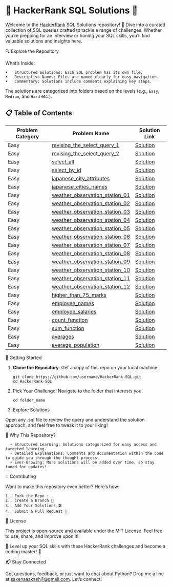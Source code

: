 # 🌟 HackerRank SQL Solutions 🌟

Welcome to the [HackerRank](https://www.hackerrank.com/) SQL Solutions repository! 🚀 Dive into a curated collection of SQL queries crafted to tackle a range of challenges. Whether you’re prepping for an interview or honing your SQL skills, you’ll find valuable solutions and insights here.

🔍 Explore the Repository

What’s Inside:

    •	Structured Solutions: Each SQL problem has its own file.
    •	Descriptive Names: Files are named clearly for easy navigation.
    •	Commentary: Solutions include comments explaining key steps.

The solutions are categorized into folders based on the levels (e.g., `Easy`, `Medium`, and `Hard` etc.).

## 📋 Table of Contents

| Problem Category | Problem Name                                                                                                   | Solution Link                                                                                                    |
| ---------------- | -------------------------------------------------------------------------------------------------------------- | ---------------------------------------------------------------------------------------------------------------- |
| Easy             | [revising_the_select_query_1](https://www.hackerrank.com/challenges/revising-the-select-query/problem)         | [Solution](https://github.com/saxenaaakashj1/HackerRank-SQL/blob/master/revising_the_select_query_1.sql)         |
| Easy             | [revising_the_select_query_2](https://www.hackerrank.com/challenges/revising-the-select-query-2/problem)       | [Solution](https://github.com/saxenaaakashj1/HackerRank-SQL/blob/master/revising_the_select_query_2.sql)         |
| Easy             | [select_all](https://www.hackerrank.com/challenges/select-all-sql/problem)                                     | [Solution](https://github.com/saxenaaakashj1/HackerRank-SQL/blob/master/select_all.sql)                          |
| Easy             | [select_by_id](https://www.hackerrank.com/challenges/select-by-id/problem)                                     | [Solution](https://github.com/saxenaaakashj1/HackerRank-SQL/blob/master/Easy/select_by_id.sql)                   |
| Easy             | [japanese_city_attributes](https://www.hackerrank.com/challenges/japanese-cities-attributes/problem)           | [Solution](https://github.com/saxenaaakashj1/HackerRank-SQL/blob/master/Easy/japanese_city_attributes.sql)       |
| Easy             | [japanese_cities_names](https://www.hackerrank.com/challenges/japanese-cities-name/problem)                    | [Solution](https://github.com/saxenaaakashj1/HackerRank-SQL/blob/master/Easy/japanese_cities_names.sql)          |
| Easy             | [weather_observation_station_01](https://www.hackerrank.com/challenges/weather-observation-station-1/problem)  | [Solution](https://github.com/saxenaaakashj1/HackerRank-SQL/blob/master/Easy/weather_observation_station_1.sql)  |
| Easy             | [weather_observation_station_02](https://www.hackerrank.com/challenges/weather-observation-station-2/problem)  | [Solution](https://github.com/saxenaaakashj1/HackerRank-SQL/blob/master/Easy/weather_observation_station_2.sql)  |
| Easy             | [weather_observation_station_03](https://www.hackerrank.com/challenges/weather-observation-station-3/problem)  | [Solution](https://github.com/saxenaaakashj1/HackerRank-SQL/blob/master/Easy/weather_observation_station_3.sql)  |
| Easy             | [weather_observation_station_04](https://www.hackerrank.com/challenges/weather-observation-station-4/problem)  | [Solution](https://github.com/saxenaaakashj1/HackerRank-SQL/blob/master/Easy/weather_observation_station_4.sql)  |
| Easy             | [weather_observation_station_05](https://www.hackerrank.com/challenges/weather-observation-station-5/problem)  | [Solution](https://github.com/saxenaaakashj1/HackerRank-SQL/blob/master/Easy/weather_observation_station_5.sql)  |
| Easy             | [weather_observation_station_06](https://www.hackerrank.com/challenges/weather-observation-station-6/problem)  | [Solution](https://github.com/saxenaaakashj1/HackerRank-SQL/blob/master/Easy/weather_observation_station_6.sql)  |
| Easy             | [weather_observation_station_07](https://www.hackerrank.com/challenges/weather-observation-station-7/problem)  | [Solution](https://github.com/saxenaaakashj1/HackerRank-SQL/blob/master/Easy/weather_observation_station_7.sql)  |
| Easy             | [weather_observation_station_08](https://www.hackerrank.com/challenges/weather-observation-station-8/problem)  | [Solution](https://github.com/saxenaaakashj1/HackerRank-SQL/blob/master/Easy/weather_observation_station_08.sql) |
| Easy             | [weather_observation_station_09](https://www.hackerrank.com/challenges/weather-observation-station-9/problem)  | [Solution](https://github.com/saxenaaakashj1/HackerRank-SQL/blob/master/Easy/weather_observation_station_09.sql) |
| Easy             | [weather_observation_station_10](https://www.hackerrank.com/challenges/weather-observation-station-10/problem) | [Solution](https://github.com/saxenaaakashj1/HackerRank-SQL/blob/master/Easy/weather_observation_station_10.sql) |
| Easy             | [weather_observation_station_11](https://www.hackerrank.com/challenges/weather-observation-station-11/problem) | [Solution](https://github.com/saxenaaakashj1/HackerRank-SQL/blob/master/Easy/weather_observation_station_11.sql) |
| Easy             | [weather_observation_station_12](https://www.hackerrank.com/challenges/weather-observation-station-12/problem) | [Solution](https://github.com/saxenaaakashj1/HackerRank-SQL/blob/master/Easy/weather_observation_station_12.sql) |
| Easy             | [higher_than_75_marks](https://www.hackerrank.com/challenges/more-than-75-marks/problem?)                      | [Solution](https://github.com/saxenaaakashj1/HackerRank-SQL/blob/master/Easy/higher_than_75_marks.sql)           |
| Easy             | [employee_names](https://www.hackerrank.com/challenges/name-of-employees/problem)                              | [Solution](https://github.com/saxenaaakashj1/HackerRank-SQL/blob/master/Easy/employee_names.sql)                 |
| Easy             | [employee_salaries](https://www.hackerrank.com/challenges/salary-of-employees/problem)                         | [Solution](https://github.com/saxenaaakashj1/HackerRank-SQL/blob/master/Easy/employee_salaries.sql)              |
| Easy             | [count_function](https://www.hackerrank.com/challenges/revising-aggregations-the-count-function/problem)       | [Solution](https://github.com/saxenaaakashj1/HackerRank-SQL/blob/master/Easy/count_function.sql)                 |
| Easy             | [sum_function](https://www.hackerrank.com/challenges/revising-aggregations-sum/problem?)                       | [Solution](https://github.com/saxenaaakashj1/HackerRank-SQL/blob/master/Easy/sum_function.sql)                   |
| Easy             | [averages](https://www.hackerrank.com/challenges/revising-aggregations-the-average-function/problem)           | [Solution](https://github.com/saxenaaakashj1/HackerRank-SQL/blob/master/Easy/averages.sql)                       |
| Easy             | [average_population](https://www.hackerrank.com/challenges/average-population/problem)                         | [Solution](https://github.com/saxenaaakashj1/HackerRank-SQL/blob/master/Easy/average_population.sql)             |

🚀 Getting Started

1. **Clone the Repository**: Get a copy of this repo on your local machine.

   ```
   git clone https://github.com/username/HackerRank-SQL.git
   cd HackerRank-SQL
   ```

2. Pick Your Challenge: Navigate to the folder that interests you.

   ```
   cd folder_name
   ```

3. Explore Solutions

Open any .sql file to review the query and understand the solution approach, and feel free to tweak it to your liking!

🎯 Why This Repository?

      • Structured Learning: Solutions categorized for easy access and targeted learning.
      • Detailed Explanations: Comments and documentation within the code to guide you through the thought process.
      • Ever-Growing: More solutions will be added over time, so stay tuned for updates!

💡 Contributing

Want to make this repository even better? Here’s how:

    1.	Fork the Repo ✨
    2.	Create a Branch 🌿
    3.	Add Your Solutions 🛠️
    4.	Submit a Pull Request 💌

📜 License

This project is open-source and available under the MIT License. Feel free to use, share, and improve upon it!

🚀 Level up your SQL skills with these HackerRank challenges and become a coding master! 🚀

📬 Stay Connected

Got questions, feedback, or just want to chat about Python? Drop me a line at saxenaaakashj1@gmail.com. Let’s connect!

